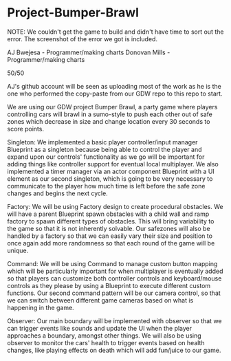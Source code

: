 # Project-Bumper-Brawl

NOTE: We couldn't get the game to build and didn't have time to sort out the error. The screenshot of the error we got is included.

AJ Bwejesa - Programmer/making charts
Donovan Mills - Programmer/making charts

50/50

AJ's github account will be seen as uploading most of the work as he is the one who performed the copy-paste from our GDW repo to this repo to start.

We are using our GDW project Bumper Brawl, a party game where players controlling cars will brawl in a sumo-style to push each other out of safe zones which decrease in size and change location every 30 seconds to score points.

Singleton: We implemented a basic player controller/input manager Blueprint as a singleton because being able to control the player and expand upon our controls' functionality as we go will be important for adding things like controller support for eventual local multiplayer. We also implemented a timer manager via an actor component Blueprint with a UI element as our second singleton, which is going to be very necessary to communicate to the player how much time is left before the safe zone changes and begins the next cycle.

Factory: We will be using Factory design to create procedural obstacles. We will have a parent Blueprint spawn obstacles with a child wall and ramp factory to spawn different types of obstacles. This will bring variability to the game so that it is not inherently solvable. Our safezones will also be handled by a factory so that we can easily vary their size and position to once again add more randomness so that each round of the game will be unique.

Command: We will be using Command to manage custom button mapping which will be particularly important for when multiplayer is eventually added so that players can customize both controller controls and keyboard/mouse controls as they please by using a Blueprint to execute different custom functions. Our second command pattern will be our camera control, so that we can switch between different game cameras based on what is happening in the game.

Observer: Our main boundary will be implemented with observer so that we can trigger events like sounds and update the UI when the player approaches a boundary, amongst other things. We will also be using observer to monitor the cars' health to trigger events based on health changes, like playing effects on death which will add fun/juice to our game.
